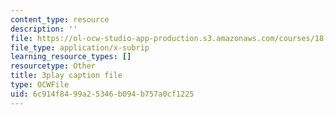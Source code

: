 ```yaml
---
content_type: resource
description: ''
file: https://ol-ocw-studio-app-production.s3.amazonaws.com/courses/18-03sc-differential-equations-fall-2011/6c914f8499a25346b094b757a0cf1225_uNOyxQwIV8o.vtt
file_type: application/x-subrip
learning_resource_types: []
resourcetype: Other
title: 3play caption file
type: OCWFile
uid: 6c914f84-99a2-5346-b094-b757a0cf1225
---
```

